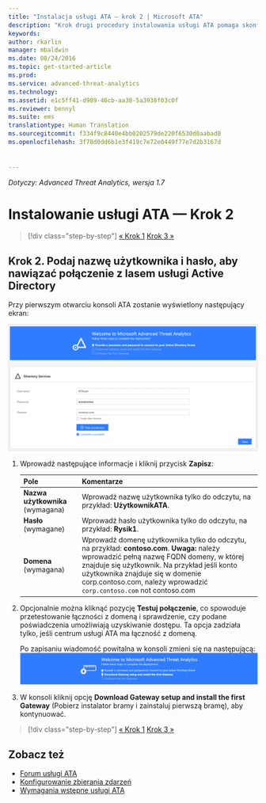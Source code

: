 ```yaml
---
title: "Instalacja usługi ATA — krok 2 | Microsoft ATA"
description: "Krok drugi procedury instalowania usługi ATA pomaga skonfigurować ustawienia łączności domeny na serwerze centrum usługi ATA"
keywords: 
author: rkarlin
manager: mbaldwin
ms.date: 08/24/2016
ms.topic: get-started-article
ms.prod: 
ms.service: advanced-threat-analytics
ms.technology: 
ms.assetid: e1c5ff41-d989-46cb-aa38-5a3938f03c0f
ms.reviewer: bennyl
ms.suite: ems
translationtype: Human Translation
ms.sourcegitcommit: f334f9c8440e4bb0202579de220f6530d0aabad8
ms.openlocfilehash: 3f78d0dd6b1e3f419c7e72e0449f77e7d2b3167d


---
```


*Dotyczy: Advanced Threat Analytics, wersja 1.7*



# <a name="install-ata-step-2"></a>Instalowanie usługi ATA — Krok 2

>[!div class="step-by-step"]
[« Krok 1](install-ata-step1.md)
[Krok 3 »](install-ata-step3.md)

## <a name="step-2-provide-a-username-and-password-to-connect-to-your-active-directory-forest"></a>Krok 2. Podaj nazwę użytkownika i hasło, aby nawiązać połączenie z lasem usługi Active Directory

Przy pierwszym otwarciu konsoli ATA zostanie wyświetlony następujący ekran:

![ATA welcome stage 1 (ATA — zapraszamy, etap 1)](media/ATA_1.7-welcome-provide-username.png)

1.  Wprowadź następujące informacje i kliknij przycisk **Zapisz**:

    |Pole|Komentarze|
    |---------|------------|
    |**Nazwa użytkownika** (wymagana)|Wprowadź nazwę użytkownika tylko do odczytu, na przykład: **UżytkownikATA**.|
    |**Hasło** (wymagane)|Wprowadź hasło użytkownika tylko do odczytu, na przykład: **Rysik1**.|
    |**Domena** (wymagana)|Wprowadź domenę użytkownika tylko do odczytu, na przykład: **contoso.com**. **Uwaga:** należy wprowadzić pełną nazwę FQDN domeny, w której znajduje się użytkownik. Na przykład jeśli konto użytkownika znajduje się w domenie corp.contoso.com, należy wprowadzić `corp.contoso.com` not contoso.com|

2. Opcjonalnie można kliknąć pozycję **Testuj połączenie**, co spowoduje przetestowanie łączności z domeną i sprawdzenie, czy podane poświadczenia umożliwiają uzyskiwanie dostępu. Ta opcja zadziała tylko, jeśli centrum usługi ATA ma łączność z domeną.   

    Po zapisaniu wiadomość powitalna w konsoli zmieni się na następującą: ![ATA welcome stage 1 finished (ATA — zapraszamy, ukończono etap 1)](media/ATA_1.7-welcome-provide-username-finished.png)

3. W konsoli kliknij opcję **Download Gateway setup and install the first Gateway** (Pobierz instalator bramy i zainstaluj pierwszą bramę), aby kontynuować.


>[!div class="step-by-step"]
[« Krok 1](install-ata-step1.md)
[Krok 3 »](install-ata-step3.md)


## <a name="see-also"></a>Zobacz też

- [Forum usługi ATA](https://social.technet.microsoft.com/Forums/security/home?forum=mata)
- [Konfigurowanie zbierania zdarzeń](configure-event-collection.md)
- [Wymagania wstępne usługi ATA](/advanced-threat-analytics/plan-design/ata-prerequisites)



<!--HONumber=Oct16_HO5-->


